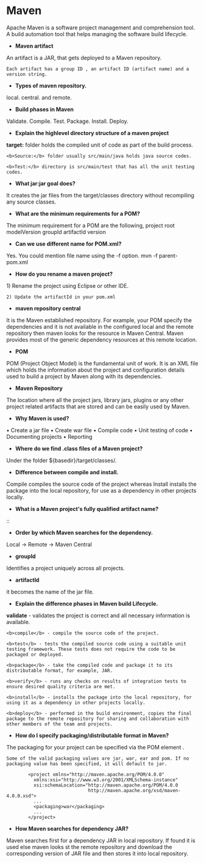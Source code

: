 # Maven

Apache Maven is a software project management and comprehension tool. A build automation tool that helps managing the software build lifecycle.

<ul><li><b>Maven artifact</b></li></ul>
    An artifact is a JAR, that gets deployed to a Maven repository.

    Each artifact has a group ID , an artifact ID (artifact name) and a version string.

<ul><li><b>Types of maven repository.</b></li></ul>
    local.
    central.
    and remote.

<ul><li><b>Build phases in Maven</b></li></ul>
    Validate.
    Compile.
    Test.
    Package.
    Install.
    Deploy.

<ul><li><b>Explain the highlevel directory structure of a maven project</b></li></ul>
    <b>target:</b> folder holds the compiled unit of code as part of the build process.

    <b>Source:</b> folder usually src/main/java holds java source codes.

    <b>Test:</b> directory is src/main/test that has all the unit testing codes.

<ul><li><b>What jar:jar goal does?</b></li></ul>
    It creates the jar files from the target/classes directory without recompiling any source classes.

<ul><li><b>What are the minimum requirements for a POM?</b></li></ul>
    The minimum requirement for a POM are the following,
    project root
    modelVersion
    groupId
    artifactId
    version

<ul><li><b>Can we use different name for POM.xml?</b></li></ul>
    Yes. You could mention file name using the -f option.
        mvn -f parent-pom.xml
    
<ul><li><b>How do you rename a maven project?</b></li></ul>
    1) Rename the project using Eclipse or other IDE.

    2) Update the artifactId in your pom.xml

<ul><li><b>maven repository central</b></li></ul>
    It is the Maven established repository. For example, your POM specify the dependencies and it is not available in the configured        local and the remote repository then maven looks for the resource in Maven Central. Maven provides most of the generic dependency        resources at this remote location.

<ul><li><b>POM</b></li></ul>
    POM (Project Object Model) is the fundamental unit of work. It is an XML file which holds the information about the project and configuration details used to build a project by Maven along with its dependencies.

<ul><li><b>Maven Repository</b></li></ul>
    The location where all the project jars, library jars, plugins or any other project related artifacts that are stored and can be easily used by Maven.

<ul><li><b>Why Maven is used?</b></li></ul>
    • Create a jar file
    • Create war file
    • Compile code
    • Unit testing of code
    • Documenting projects
    • Reporting

<ul><li><b>Where do we find .class files of a Maven project?</b></li></ul>
    Under the folder ${basedir}/target/classes/.

<ul><li><b>Difference between compile and install.</b></li></ul>
    Compile compiles the source code of the project whereas Install installs the package into the local repository, for use as a dependency in other projects locally.

<ul><li><b>What is a Maven project's fully qualified artifact name?</b></li></ul>
    <groupId>:<artifactId>:<version>

<ul><li><b>Order by which Maven searches for the dependency.</b></li></ul>
    Local -> Remote -> Maven Central

<ul><li><b>groupId</b></li></ul>
    Identifies a project uniquely across all projects.

<ul><li><b>artifactId</b></li></ul>
    it becomes the name of the jar file.

<ul><li><b>Explain the difference phases in Maven build Lifecycle.</b></li></ul>
    <b>validate</b> - validates the project is correct and all necessary information is available.

    <b>compile</b> - compile the source code of the project.

    <b>test</b> - tests the compiled source code using a suitable unit testing framework. These tests does not require the code to be packaged or deployed.

    <b>package</b> - take the compiled code and package it to its distributable format, for example, JAR.

    <b>verify</b> - runs any checks on results of integration tests to ensure desired quality criteria are met.

    <b>install</b> - installs the package into the local repository, for using it as a dependency in other projects locally.

    <b>deploy</b> - performed in the build environment, copies the final package to the remote repository for sharing and collaboration with other members of the team and projects.

<ul><li><b> How do I specify packaging/distributable format in Maven?</b></li></ul>
    The packaging for your project can be specified via the POM element <packaging>.

    Some of the valid packaging values are jar, war, ear and pom. If no packaging value has been specified, it will default to jar.

            <project xmlns="http://maven.apache.org/POM/4.0.0"
              xmlns:xsi="http://www.w3.org/2001/XMLSchema-instance"
              xsi:schemaLocation="http://maven.apache.org/POM/4.0.0
                                  http://maven.apache.org/xsd/maven-4.0.0.xsd">
              ...
              <packaging>war</packaging>
              ...
            </project>
            
 <ul><li><b>How Maven searches for dependency JAR?</b></li></ul>
     Maven searches first for a dependency JAR in local repository. If found it is used else maven looks st the remote repository and        download the corresponding version of JAR file and then stores it into local repository.
